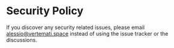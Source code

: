 # Security Policy

If you discover any security related issues, please email alessio@vertemati.space instead of using the issue tracker or the discussions.